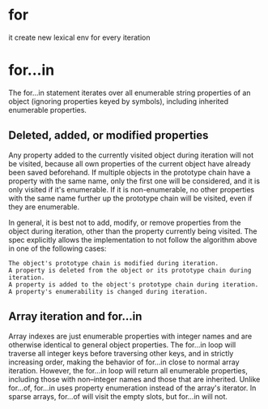 # for

it create new lexical env for every iteration

# for...in

The for...in statement iterates over all enumerable string properties of an object (ignoring properties keyed by symbols), including inherited enumerable properties.

## Deleted, added, or modified properties

Any property added to the currently visited object during iteration will not be visited, because all own properties of the current object have already been saved beforehand.
If multiple objects in the prototype chain have a property with the same name, only the first one will be considered, and it is only visited if it's enumerable. If it is non-enumerable, no other properties with the same name further up the prototype chain will be visited, even if they are enumerable.

In general, it is best not to add, modify, or remove properties from the object during iteration, other than the property currently being visited. The spec explicitly allows the implementation to not follow the algorithm above in one of the following cases:

    The object's prototype chain is modified during iteration.
    A property is deleted from the object or its prototype chain during iteration.
    A property is added to the object's prototype chain during iteration.
    A property's enumerability is changed during iteration.

## Array iteration and for...in

Array indexes are just enumerable properties with integer names and are otherwise identical to general object properties. The for...in loop will traverse all integer keys before traversing other keys, and in strictly increasing order, making the behavior of for...in close to normal array iteration. However, the for...in loop will return all enumerable properties, including those with non–integer names and those that are inherited. Unlike for...of, for...in uses property enumeration instead of the array's iterator. In sparse arrays, for...of will visit the empty slots, but for...in will not.
